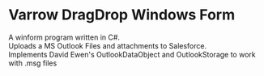 # Varrow DragDrop Windows Form

A winform program written in C#.  
Uploads a MS Outlook Files and attachments to Salesforce.  
Implements David Ewen's OutlookDataObject and OutlookStorage to work with .msg files